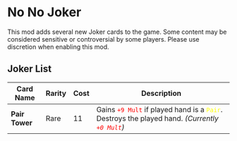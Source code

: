 # No No Joker
This mod adds several new Joker cards to the game. Some content may be considered sensitive or controversial by some players. Please use discretion when enabling this mod.

## Joker List

| Card Name        | Rarity | Cost | Description                                     |
|------------------|--------|------|-------------------------------------------------|
| **Pair Tower** | Rare | 11 | Gains <code style="color : red">+9 Mult</code> if played hand is a <code style="color : Yellow">Pair</code>. Destroys the played hand. *(Currently <code style="color : red">+0 Mult</code>)* |
